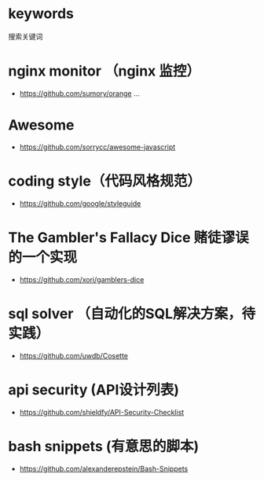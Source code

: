 # keywords
搜索关键词

# nginx monitor （nginx 监控）
* https://github.com/sumory/orange
...
# Awesome
* https://github.com/sorrycc/awesome-javascript

# coding style（代码风格规范）
* https://github.com/google/styleguide

# The Gambler's Fallacy Dice 赌徒谬误的一个实现
* https://github.com/xori/gamblers-dice

# sql solver （自动化的SQL解决方案，待实践）
* https://github.com/uwdb/Cosette

# api security (API设计列表)
* https://github.com/shieldfy/API-Security-Checklist

# bash snippets (有意思的脚本)
* https://github.com/alexanderepstein/Bash-Snippets